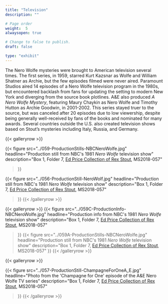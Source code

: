 ```yaml
---
title: "Television"
description: ""

# Page order
weight:  5
alwaysopen: true

# Change to false to publish.
draft: false

type: "exhibit"
---
```

The Nero Wolfe mysteries were brought to American television several times. The first series, in 1959, starred Kurt Kazsnar as Wolfe and William Shatner as Archie, but the few episodes filmed were never aired. Paramount Studios aired 14 episodes of a Nero Wolfe television program in the 1980s, but encountered backlash from fans for updating the setting to modern New York and diverging from the source book plotlines. A&E also produced _A Nero Wolfe Mystery_, featuring Maury Chaykin as Nero Wolfe and Timothy Hutton as Archie Goodwin, in 2001-2002. This series stayed truer to the source, but was canceled after 20 episodes due to low viewership, despite being generally well-received by fans of the books and nominated for many awards. Several countries outside the U.S. also created television shows based on Stout’s mysteries including Italy, Russia, and Germany.

{{< galleryrow >}}

{{< figure src="../059-ProductionStills-NBCNeroWolfe.jpg"
           headline="Production still from NBC's 1981 _Nero Wolfe_ television show"
           description="Box 1, Folder 7, [Ed Price Collection of Rex Stout](https://bc-primo.hosted.exlibrisgroup.com/permalink/f/l6ucgu/ALMA-BC21495631010001021), MS2018-057"
>}}

{{< figure src="../056-ProductionStill-NeroWolf.jpg"
           headline="Production still from NBC's 1981 _Nero Wolfe_ television show"
           description="Box 1, Folder 7, [Ed Price Collection of Rex Stout](https://bc-primo.hosted.exlibrisgroup.com/permalink/f/l6ucgu/ALMA-BC21495631010001021), MS2018-057"
>}}
{{< /galleryrow >}}

{{< galleryrow >}}
{{< figure src="../059C-ProductionInfo-NBCNeroWolfe.jpg"
           headline="Production info from NBC's 1981 _Nero Wolfe_ television show"
           description="Box 1, Folder 7, [Ed Price Collection of Rex Stout](https://bc-primo.hosted.exlibrisgroup.com/permalink/f/l6ucgu/ALMA-BC21495631010001021), MS2018-057"
>}}
{{< figure src="../059A-ProductionStills-NBCNeroWolfe.jpg"
           headline="Production still from NBC's 1981 _Nero Wolfe_ television show"
           description="Box 1, Folder 7, [Ed Price Collection of Rex Stout](https://bc-primo.hosted.exlibrisgroup.com/permalink/f/l6ucgu/ALMA-BC21495631010001021), MS2018-057"
>}}
{{< /galleryrow >}}

{{< galleryrow >}}

{{< figure src="../057-ProductionStill-ChampagneForOneA_E.jpg"
           headline="Photo from the 'Champagne for One' episode of the A&E Nero Wolfe TV series"
           description="Box 1, Folder 7, [Ed Price Collection of Rex Stout](https://bc-primo.hosted.exlibrisgroup.com/permalink/f/l6ucgu/ALMA-BC21495631010001021), MS2018-057"
>}}
{{< /galleryrow >}}
